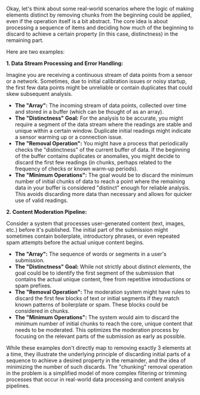 Okay, let's think about some real-world scenarios where the logic of making elements distinct by removing chunks from the beginning could be applied, even if the operation itself is a bit abstract. The core idea is about processing a sequence of items and deciding how much of the beginning to discard to achieve a certain property (in this case, distinctness) in the remaining part.

Here are two examples:

**1. Data Stream Processing and Error Handling:**

Imagine you are receiving a continuous stream of data points from a sensor or a network. Sometimes, due to initial calibration issues or noisy startup, the first few data points might be unreliable or contain duplicates that could skew subsequent analysis.

* **The "Array":** The incoming stream of data points, collected over time and stored in a buffer (which can be thought of as an array).
* **The "Distinctness" Goal:** For the analysis to be accurate, you might require a segment of the data stream where the readings are stable and unique within a certain window. Duplicate initial readings might indicate a sensor warming up or a connection issue.
* **The "Removal Operation":** You might have a process that periodically checks the "distinctness" of the current buffer of data. If the beginning of the buffer contains duplicates or anomalies, you might decide to discard the first few readings (in chunks, perhaps related to the frequency of checks or known warm-up periods).
* **The "Minimum Operations":** The goal would be to discard the minimum number of initial chunks of data to reach a point where the remaining data in your buffer is considered "distinct" enough for reliable analysis. This avoids discarding more data than necessary and allows for quicker use of valid readings.

**2. Content Moderation Pipeline:**

Consider a system that processes user-generated content (text, images, etc.) before it's published. The initial part of the submission might sometimes contain boilerplate, introductory phrases, or even repeated spam attempts before the actual unique content begins.

* **The "Array":** The sequence of words or segments in a user's submission.
* **The "Distinctness" Goal:** While not strictly about distinct *elements*, the goal could be to identify the first segment of the submission that contains the actual unique content, free from repetitive introductions or spam prefixes.
* **The "Removal Operation":** The moderation system might have rules to discard the first few blocks of text or initial segments if they match known patterns of boilerplate or spam. These blocks could be considered in chunks.
* **The "Minimum Operations":** The system would aim to discard the minimum number of initial chunks to reach the core, unique content that needs to be moderated. This optimizes the moderation process by focusing on the relevant parts of the submission as early as possible.

While these examples don't directly map to removing exactly 3 elements at a time, they illustrate the underlying principle of discarding initial parts of a sequence to achieve a desired property in the remainder, and the idea of minimizing the number of such discards. The "chunking" removal operation in the problem is a simplified model of more complex filtering or trimming processes that occur in real-world data processing and content analysis pipelines.
